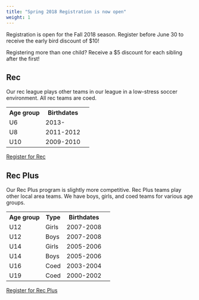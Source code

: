 ```yaml
---
title: "Spring 2018 Registration is now open"
weight: 1
---
```


Registration is open for the Fall 2018 season.  Register before June 30 to receive the early bird discount of $10!
<!--more-->
Registering more than one child? Receive a $5 discount for each sibling after
the first!

## Rec

Our rec league plays other teams in our league in a low-stress soccer
environment.  All rec teams are coed.

<table class="table" style="width: auto !important">
  <tr>
    <th>Age group</th>
    <th>Birthdates</th>
  </th>
  <tr>
    <td>U6</td>
    <td>2013-<td>
  </tr>
  <tr>
    <td>U8</td>
    <td>2011-2012</td>
  </tr>
  <tr>
    <td>U10</td>
    <td>2009-2010</td>
  </tr>
</table>

<a class="btn btn-primary" href="https://www.gotsport.com/asp/application/reg/Default.asp?ProgramID=72113&Type=PLAYER">Register for Rec</a>

## Rec Plus

Our Rec Plus program is slightly more competitive.  Rec Plus teams
play other local area teams.  We have boys, girls, and coed teams for
various age groups.

<table class="table" style="width: auto !important">
  <tr>
    <th>Age group</th>
    <th>Type</th>
    <th>Birthdates</th>
  </th>
  <tr>
    <td>U12</td>
    <td>Girls</td>
    <td>2007-2008<td>
  </tr>
  <tr>
    <td>U12</td>
    <td>Boys</td>
    <td>2007-2008<td>
  </tr>
  <tr>
    <td>U14</td>
    <td>Girls</td>
    <td>2005-2006<td>
  </tr>
  <tr>
    <td>U14</td>
    <td>Boys</td>
    <td>2005-2006<td>
  </tr>
  <tr>
    <td>U16</td>
    <td>Coed</td>
    <td>2003-2004<td>
  </tr>
  <tr>
    <td>U19</td>
    <td>Coed</td>
    <td>2000-2002<td>
  </tr>
</table>

<a class="btn btn-primary" href="https://www.gotsport.com/asp/application/reg/Default.asp?ProgramID=72114&Type=PLAYER">Register for Rec Plus</a>
